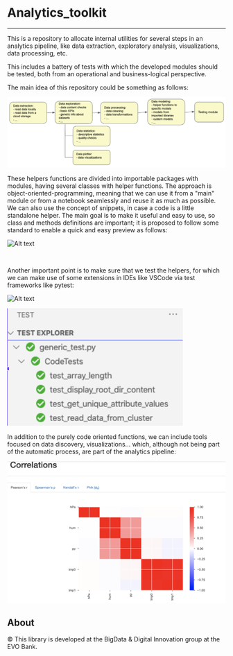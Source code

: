 # Analytics_toolkit
---

This is a repository to allocate internal utilities for several steps in an analytics pipeline, like data extraction, exploratory analysis, visualizations, data processing, etc.

This includes a battery of tests with which the developed modules should be tested, both from an operational and business-logical perspective.

The main idea of this repository could be something as follows:


![Alt text](/readme_files/toolkit_repo_schema.png "schema")


These helpers functions are divided into importable packages with modules, having several classes with helper functions.
The approach is object-oriented-programming, meaning that we can use it from a "main" module or from a notebook seamlessly and reuse it as much as possible. We can also use the concept of snippets, in case a code is a little standalone helper.
The main goal is to make it useful and easy to use, so class and methods definitions are important; it is proposed to follow some standard to enable a quick and easy preview as follows:

![Alt text](/readme_files/class_functions_definitions.gif "definitions preview")

<br>

Another important point is to make sure that we test the helpers, for which we can make use of some extensions in IDEs like VSCode via test frameworks like pytest:

![Alt text](/readme_files/testing_custom_helpers.gif "schema")

![Alt text](/readme_files/passed_tests_pytest.png)


In addition to the purely code oriented functions, we can include tools focused on data discovery, visualizations... which, although not being part of the automatic process, are part of the analytics pipeline: 

![Alt text](/pics/profile_report_2.png  "EDA example")


## About
© This library is developed at the BigData & Digital Innovation group at the EVO Bank.
